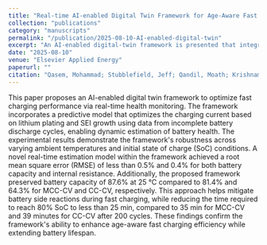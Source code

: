 ```yaml
---
title: "Real-time AI-enabled Digital Twin Framework for Age-Aware Fast Charging of Lithium-Ion Batteries (In Progress)"
collection: "publications"
category: "manuscripts"
permalink: "/publication/2025-08-10-AI-enabled-digital-twin"
excerpt: "An AI-enabled digital-twin framework is presented that integrates an electrochemical model with real-time health monitoring from partial discharge data to adapt fast-charging current and explicitly mitigate lithium plating and SEI growth in EV/eVTOL applications."
date: "2025-08-10"
venue: "Elsevier Applied Energy"
paperurl: ""
citation: "Qasem, Mohammad; Stubblefield, Jeff; Qandil, Moath; Krishnamurthy, Mahesh. (2025). \"Real-time AI-enabled Digital Twin Framework for Age-Aware Fast Charging of Lithium-Ion Batteries.\" <i>Elsevier Applied Energy</i>."
---
```

This paper proposes an AI-enabled digital twin framework to optimize fast charging performance via real-time health monitoring. The framework incorporates a predictive model that optimizes the charging current based on lithium plating and SEI growth using data from incomplete battery discharge cycles, enabling dynamic estimation of battery health. The experimental results demonstrate the framework's robustness across varying ambient temperatures and initial state of charge (SoC) conditions. A novel real-time estimation model within the framework achieved a root mean square error (RMSE) of less than 0.5% and 0.4% for both battery capacity and internal resistance. Additionally, the proposed framework preserved battery capacity of  87.6% at 25 °C compared to 81.4% and 64.3% for MCC-CV and CC-CV, respectively. This approach helps mitigate battery side reactions during fast charging, while reducing the time required to reach 80% SoC to less than 25 min, compared to 35 min for MCC-CV and 39 minutes for CC-CV after 200 cycles. These findings confirm the framework's ability to enhance age-aware fast charging efficiency while extending battery lifespan.
